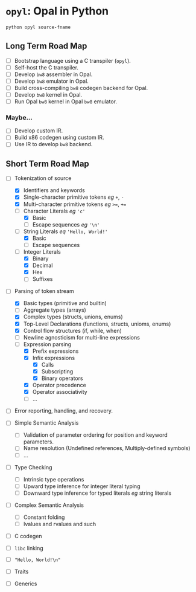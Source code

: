 # `opyl`: Opal in Python
```zsh
python opyl source-fname
```
## Long Term Road Map
- [ ] Bootstrap language using a C transpiler (`opyl`).
- [ ] Self-host the C transpiler.
- [ ] Develop `bw8` assembler in Opal.
- [ ] Develop `bw8` emulator in Opal.
- [ ] Build cross-compiling `bw8` codegen backend for Opal.
- [ ] Develop `bw8` kernel in Opal.
- [ ] Run Opal `bw8` kernel in Opal `bw8` emulator.

### Maybe...
- [ ] Develop custom IR.
- [ ] Build x86 codegen using custom IR.
- [ ] Use IR to develop `bw8` backend.

## Short Term Road Map
- [ ] Tokenization of source
    - [x] Identifiers and keywords
    - [x] Single-character primitive tokens *eg* `+`, `-`
    - [x] Multi-character primitive tokens *eg* `>=`, `+=`
    - [ ] Character Literals *eg* `'c'`
        - [x] Basic
        - [ ] Escape sequences *eg* `'\n'`
    - [ ] String Literals *eq* `'Hello, World!'`
        - [x] Basic
        - [ ] Escape sequences
    - [ ] Integer Literals
        - [x] Binary
        - [x] Decimal
        - [x] Hex
        - [ ] Suffixes
- [ ] Parsing of token stream
    - [x] Basic types (primitive and builtin)
    - [ ] Aggregate types (arrays)
    - [x] Complex types (structs, unions, enums)
    - [x] Top-Level Declarations (functions, structs, unioms, enums)
    - [x] Control flow structures (if, while, when)
    - [ ] Newline agnosticism for multi-line expressions
    - [ ] Expression parsing
        - [x] Prefix expressions
        - [x] Infix expressions
            - [x] Calls
            - [x] Subscripting
            - [x] Binary operators
        - [x] Operator precedence
        - [x] Operator associativity
        - [ ] ...
- [ ] Error reporting, handling, and recovery.
- [ ] Simple Semantic Analysis
    - [ ] Validation of parameter ordering for position and keyword parameters.
    - [ ] Name resolution (Undefined references, Multiply-defined symbols)
    - [ ] ...
- [ ] Type Checking
    - [ ] Intrinsic type operations
    - [ ] Upward type inference for integer literal typing
    - [ ] Downward type inference for typed literals *eg* string literals
- [ ] Complex Semantic Analysis
    - [ ] Constant folding
    - [ ] lvalues and rvalues and such
- [ ] C codegen
- [ ] `libc` linking
- [ ] `"Hello, World!\n"`
- [ ] Traits
- [ ] Generics
 
